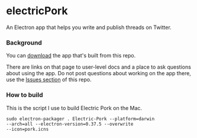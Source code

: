 # electricPork

An Electron app that helps you write and publish threads on Twitter.

### Background

You can <a href="http://pork.io/electric/">download</a> the app that's built from this repo. 

There are links on that page to user-level docs and a place to ask questions about using the app. Do not post questions about working on the app there, use the <a href="https://github.com/scripting/electricPork/issues">Issues section</a> of this repo.

### How to build

This is the script I use to build Electric Pork on the Mac. 

<code>sudo electron-packager . Electric-Pork --platform=darwin --arch=all --electron-version=0.37.5 --overwrite --icon=pork.icns</code>

